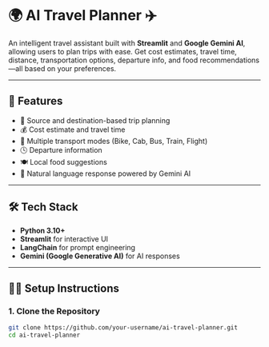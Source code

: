 # 🌍 AI Travel Planner ✈️

An intelligent travel assistant built with **Streamlit** and **Google Gemini AI**, allowing users to plan trips with ease. Get cost estimates, travel time, distance, transportation options, departure info, and food recommendations—all based on your preferences.

---

## 🚀 Features

- 📍 Source and destination-based trip planning
- 💰 Cost estimate and travel time
- 🚗 Multiple transport modes (Bike, Cab, Bus, Train, Flight)
- 🕓 Departure information
- 🍽️ Local food suggestions
- 💬 Natural language response powered by Gemini AI

---

## 🛠️ Tech Stack

- **Python 3.10+**
- **Streamlit** for interactive UI
- **LangChain** for prompt engineering
- **Gemini (Google Generative AI)** for AI responses

---

## 🧑‍💻 Setup Instructions

### 1. Clone the Repository

```bash
git clone https://github.com/your-username/ai-travel-planner.git
cd ai-travel-planner
